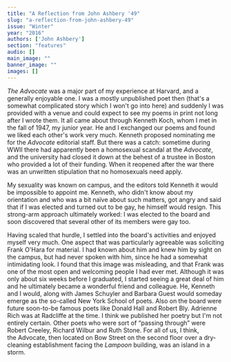 ```yaml
---
title: "A Reflection from John Ashbery '49"
slug: "a-reflection-from-john-ashbery-49"
issue: "Winter"
year: "2016"
authors: ['John Ashbery']
section: "features"
audio: []
main_image: ""
banner_image: ""
images: []
---
```

*The Advocate* was a major part of my experience at Harvard, and a generally enjoyable one. I was a mostly unpublished poet then (that's a somewhat complicated story which I won't go into here) and suddenly I was provided with a venue and could expect to see my poems in print not long after I wrote them. It all came about through Kenneth Koch, whom I met in the fall of 1947, my junior year. He and I exchanged our poems and found we liked each other's work very much. Kenneth proposed nominating me for the *Advocate* editorial staff. But there was a catch: sometime during WWII there had apparently been a homosexual scandal at the *Advocate*, and the university had closed it down at the behest of a trustee in Boston who provided a lot of their funding. When it reopened after the war there was an unwritten stipulation that no homosexuals need apply.

 My sexuality was known on campus, and the editors told Kenneth it would be impossible to appoint me. Kenneth, who didn't know about my orientation and who was a bit naïve about such matters, got angry and said that if I was elected and turned out to be gay, he himself would resign. This strong-arm approach ultimately worked: I was elected to the board and soon discovered that several other of its members were gay too.

 Having scaled that hurdle, I settled into the board's activities and enjoyed myself very much. One aspect that was particularly agreeable was soliciting Frank O'Hara for material. I had known about him and knew him by sight on the campus, but had never spoken with him, since he had a somewhat intimidating look. I found that this image was misleading, and that Frank was one of the most open and welcoming people I had ever met. Although it was only about six weeks before I graduated, I started seeing a great deal of him and he ultimately became a wonderful friend and colleague. He, Kenneth and I would, along with James Schuyler and Barbara Guest would someday emerge as the so-called New York School of poets. Also on the board were future soon-to-be famous poets like Donald Hall and Robert Bly. Adrienne Rich was at Radcliffe at the time. I think we published her poetry but I'm not entirely certain. Other poets who were sort of “passing through” were Robert Creeley, Richard Wilbur and Ruth Stone. For all of us, I think, the Advocate, then located on Bow Street on the second floor over a dry-cleaning establishment facing the *Lampoon* building, was an island in a storm.

